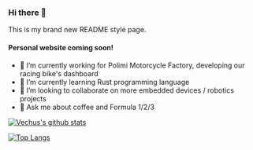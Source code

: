 ### Hi there 👋

This is my brand new README style page.

#### Personal website coming soon!

- 🔭 I’m currently working for Polimi Motorcycle Factory, developing our racing bike's dashboard
- 🌱 I’m currently learning Rust programming language
- 👯 I’m looking to collaborate on more embedded devices / robotics projects
- 💬 Ask me about coffee and Formula 1/2/3

[![Vechus's github stats](https://github-readme-stats.vercel.app/api?username=vechus)](https://github.com/anuraghazra/github-readme-stats)

<!--START_SECTION:waka-->
<!--END_SECTION:waka-->

[![Top Langs](https://github-readme-stats.vercel.app/api/top-langs/?username=vechus)](https://github.com/anuraghazra/github-readme-stats)
